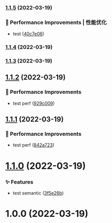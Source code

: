### [1.1.5](https://github.com/Jay-Ohhh/rolib-cli/compare/v1.1.4...v1.1.5) (2022-03-19)


### 🚀 Performance Improvements | 性能优化

* test ([40c7e06](https://github.com/Jay-Ohhh/rolib-cli/commit/40c7e0635241ed667120d4e9df73f8c0383a3752))

### [1.1.4](https://github.com/Jay-Ohhh/rolib-cli/compare/v1.1.3...v1.1.4) (2022-03-19)

### [1.1.3](https://github.com/Jay-Ohhh/rolib-cli/compare/v1.1.2...v1.1.3) (2022-03-19)

## [1.1.2](https://github.com/Jay-Ohhh/rolib-cli/compare/v1.1.1...v1.1.2) (2022-03-19)


### 🚀 Performance Improvements

* test perf ([929c009](https://github.com/Jay-Ohhh/rolib-cli/commit/929c009))

## [1.1.1](https://github.com/Jay-Ohhh/rolib-cli/compare/v1.1.0...v1.1.1) (2022-03-19)


### 🚀 Performance Improvements

* test perf ([842a723](https://github.com/Jay-Ohhh/rolib-cli/commit/842a723))

# [1.1.0](https://github.com/Jay-Ohhh/rolib-cli/compare/v1.0.0...v1.1.0) (2022-03-19)


### ✨ Features

* test semantic ([3f5e26b](https://github.com/Jay-Ohhh/rolib-cli/commit/3f5e26b))

# 1.0.0 (2022-03-19)
